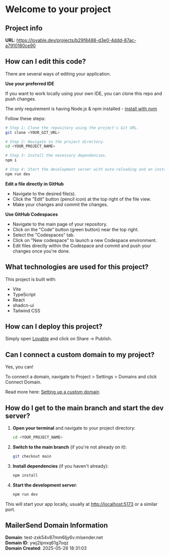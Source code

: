 # Welcome to your project

## Project info

**URL**: https://lovable.dev/projects/b29f8488-d3e0-4ddd-87ac-a7910180ce90

## How can I edit this code?

There are several ways of editing your application.

**Use your preferred IDE**

If you want to work locally using your own IDE, you can clone this repo and push changes.

The only requirement is having Node.js & npm installed - [install with nvm](https://github.com/nvm-sh/nvm#installing-and-updating)

Follow these steps:

```sh
# Step 1: Clone the repository using the project's Git URL.
git clone <YOUR_GIT_URL>

# Step 2: Navigate to the project directory.
cd <YOUR_PROJECT_NAME>

# Step 3: Install the necessary dependencies.
npm i

# Step 4: Start the development server with auto-reloading and an instant preview.
npm run dev
```

**Edit a file directly in GitHub**

- Navigate to the desired file(s).
- Click the "Edit" button (pencil icon) at the top right of the file view.
- Make your changes and commit the changes.

**Use GitHub Codespaces**

- Navigate to the main page of your repository.
- Click on the "Code" button (green button) near the top right.
- Select the "Codespaces" tab.
- Click on "New codespace" to launch a new Codespace environment.
- Edit files directly within the Codespace and commit and push your changes once you're done.

## What technologies are used for this project?

This project is built with:

- Vite
- TypeScript
- React
- shadcn-ui
- Tailwind CSS

## How can I deploy this project?

Simply open [Lovable](https://lovable.dev/projects/b29f8488-d3e0-4ddd-87ac-a7910180ce90) and click on Share -> Publish.

## Can I connect a custom domain to my project?

Yes, you can!

To connect a domain, navigate to Project > Settings > Domains and click Connect Domain.

Read more here: [Setting up a custom domain](https://docs.lovable.dev/tips-tricks/custom-domain#step-by-step-guide)

## How do I get to the main branch and start the dev server?

1. **Open your terminal** and navigate to your project directory:
   ```sh
   cd <YOUR_PROJECT_NAME>
   ```

2. **Switch to the main branch** (if you're not already on it):
   ```sh
   git checkout main
   ```

3. **Install dependencies** (if you haven't already):
   ```sh
   npm install
   ```

4. **Start the development server**:
   ```sh
   npm run dev
   ```

This will start your app locally, usually at [http://localhost:5173](http://localhost:5173) or a similar port.

## MailerSend Domain Information

**Domain**: test-zxk54v87mm6ljy6v.mlsender.net  
**Domain ID**: ywj2lpnxq61g7oqz  
**Domain Created**: 2025-05-26 18:31:03
